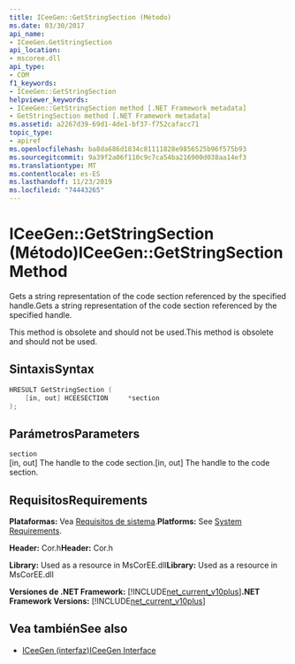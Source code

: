 ```yaml
---
title: ICeeGen::GetStringSection (Método)
ms.date: 03/30/2017
api_name:
- ICeeGen.GetStringSection
api_location:
- mscoree.dll
api_type:
- COM
f1_keywords:
- ICeeGen::GetStringSection
helpviewer_keywords:
- ICeeGen::GetStringSection method [.NET Framework metadata]
- GetStringSection method [.NET Framework metadata]
ms.assetid: a2267d39-69d1-4de1-bf37-f752cafacc71
topic_type:
- apiref
ms.openlocfilehash: ba8da686d1834c81111828e9856525b96f575b93
ms.sourcegitcommit: 9a39f2a06f110c9c7ca54ba216900d038aa14ef3
ms.translationtype: MT
ms.contentlocale: es-ES
ms.lasthandoff: 11/23/2019
ms.locfileid: "74443265"
---
```

# <a name="iceegengetstringsection-method"></a><span data-ttu-id="91ca7-102">ICeeGen::GetStringSection (Método)</span><span class="sxs-lookup"><span data-stu-id="91ca7-102">ICeeGen::GetStringSection Method</span></span>
<span data-ttu-id="91ca7-103">Gets a string representation of the code section referenced by the specified handle.</span><span class="sxs-lookup"><span data-stu-id="91ca7-103">Gets a string representation of the code section referenced by the specified handle.</span></span>  
  
 <span data-ttu-id="91ca7-104">This method is obsolete and should not be used.</span><span class="sxs-lookup"><span data-stu-id="91ca7-104">This method is obsolete and should not be used.</span></span>  
  
## <a name="syntax"></a><span data-ttu-id="91ca7-105">Sintaxis</span><span class="sxs-lookup"><span data-stu-id="91ca7-105">Syntax</span></span>  
  
```cpp  
HRESULT GetStringSection (  
    [in, out] HCEESECTION     *section  
);  
```  
  
## <a name="parameters"></a><span data-ttu-id="91ca7-106">Parámetros</span><span class="sxs-lookup"><span data-stu-id="91ca7-106">Parameters</span></span>  
 `section`  
 <span data-ttu-id="91ca7-107">[in, out] The handle to the code section.</span><span class="sxs-lookup"><span data-stu-id="91ca7-107">[in, out] The handle to the code section.</span></span>  
  
## <a name="requirements"></a><span data-ttu-id="91ca7-108">Requisitos</span><span class="sxs-lookup"><span data-stu-id="91ca7-108">Requirements</span></span>  
 <span data-ttu-id="91ca7-109">**Plataformas:** Vea [Requisitos de sistema](../../../../docs/framework/get-started/system-requirements.md).</span><span class="sxs-lookup"><span data-stu-id="91ca7-109">**Platforms:** See [System Requirements](../../../../docs/framework/get-started/system-requirements.md).</span></span>  
  
 <span data-ttu-id="91ca7-110">**Header:** Cor.h</span><span class="sxs-lookup"><span data-stu-id="91ca7-110">**Header:** Cor.h</span></span>  
  
 <span data-ttu-id="91ca7-111">**Library:** Used as a resource in MsCorEE.dll</span><span class="sxs-lookup"><span data-stu-id="91ca7-111">**Library:** Used as a resource in MsCorEE.dll</span></span>  
  
 <span data-ttu-id="91ca7-112">**Versiones de .NET Framework:** [!INCLUDE[net_current_v10plus](../../../../includes/net-current-v10plus-md.md)]</span><span class="sxs-lookup"><span data-stu-id="91ca7-112">**.NET Framework Versions:** [!INCLUDE[net_current_v10plus](../../../../includes/net-current-v10plus-md.md)]</span></span>  
  
## <a name="see-also"></a><span data-ttu-id="91ca7-113">Vea también</span><span class="sxs-lookup"><span data-stu-id="91ca7-113">See also</span></span>

- [<span data-ttu-id="91ca7-114">ICeeGen (interfaz)</span><span class="sxs-lookup"><span data-stu-id="91ca7-114">ICeeGen Interface</span></span>](../../../../docs/framework/unmanaged-api/metadata/iceegen-interface.md)
